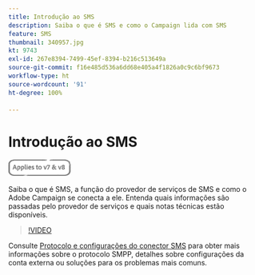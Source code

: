 ```yaml
---
title: Introdução ao SMS
description: Saiba o que é SMS e como o Campaign lida com SMS
feature: SMS
thumbnail: 340957.jpg
kt: 9743
exl-id: 267e8394-7499-45ef-8394-b216c513649a
source-git-commit: f16e485d536a6dd68e405a4f1826a0c9c6bf9673
workflow-type: ht
source-wordcount: '91'
ht-degree: 100%

---
```


# Introdução ao SMS

![Se aplica a: V7 e V8](../assets/V7-V8-stamp.png)

Saiba o que é SMS, a função do provedor de serviços de SMS e como o Adobe Campaign se conecta a ele. Entenda quais informações são passadas pelo provedor de serviços e quais notas técnicas estão disponíveis.

>[!VIDEO](https://video.tv.adobe.com/v/340957?quality=12)

Consulte [Protocolo e configurações do conector SMS](https://experienceleague.adobe.com/docs/campaign-classic/using/sending-messages/sending-messages-on-mobiles/sms-protocol.html?lang=pt-BR#sending-messages) para obter mais informações sobre o protocolo SMPP, detalhes sobre configurações da conta externa ou soluções para os problemas mais comuns.
